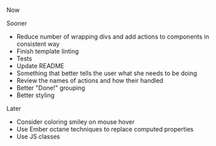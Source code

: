 Now


Sooner

* Reduce number of wrapping divs and add actions to components in consistent way
* Finish template linting
* Tests
* Update README
* Something that better tells the user what she needs to be doing
* Review the names of actions and how their handled
* Better "Done!" grouping
* Better styling

Later

* Consider coloring smiley on mouse hover
* Use Ember octane techniques to replace computed properties
* Use JS classes
